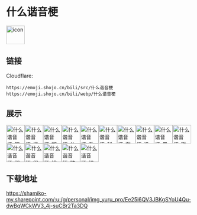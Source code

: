 # 什么谐音梗
<img src="https://emoji.shojo.cn/bili/src/什么谐音梗/icon.png" width="50" height="50" alt="icon">

## 链接
Cloudflare:
```
https://emoji.shojo.cn/bili/src/什么谐音梗
https://emoji.shojo.cn/bili/webp/什么谐音梗
```
## 展示
<img src="https://emoji.shojo.cn/bili/src/什么谐音梗/什么谐音梗-鳄梦.png" width="50" height="50" alt="什么谐音梗-鳄梦"><img src="https://emoji.shojo.cn/bili/src/什么谐音梗/什么谐音梗-滑鸡.png" width="50" height="50" alt="什么谐音梗-滑鸡"><img src="https://emoji.shojo.cn/bili/src/什么谐音梗/什么谐音梗-郁郁了.png" width="50" height="50" alt="什么谐音梗-郁郁了"><img src="https://emoji.shojo.cn/bili/src/什么谐音梗/什么谐音梗-仙菇.png" width="50" height="50" alt="什么谐音梗-仙菇"><img src="https://emoji.shojo.cn/bili/src/什么谐音梗/什么谐音梗-看蛋.png" width="50" height="50" alt="什么谐音梗-看蛋"><img src="https://emoji.shojo.cn/bili/src/什么谐音梗/什么谐音梗-梨解.png" width="50" height="50" alt="什么谐音梗-梨解"><img src="https://emoji.shojo.cn/bili/src/什么谐音梗/什么谐音梗-有饼.png" width="50" height="50" alt="什么谐音梗-有饼"><img src="https://emoji.shojo.cn/bili/src/什么谐音梗/什么谐音梗-没柿.png" width="50" height="50" alt="什么谐音梗-没柿"><img src="https://emoji.shojo.cn/bili/src/什么谐音梗/什么谐音梗-暴风哭泣.png" width="50" height="50" alt="什么谐音梗-暴风哭泣"><img src="https://emoji.shojo.cn/bili/src/什么谐音梗/什么谐音梗-狗物袋.png" width="50" height="50" alt="什么谐音梗-狗物袋"><img src="https://emoji.shojo.cn/bili/src/什么谐音梗/什么谐音梗-胡说.png" width="50" height="50" alt="什么谐音梗-胡说"><img src="https://emoji.shojo.cn/bili/src/什么谐音梗/什么谐音梗-很芒.png" width="50" height="50" alt="什么谐音梗-很芒"><img src="https://emoji.shojo.cn/bili/src/什么谐音梗/什么谐音梗-桃走.png" width="50" height="50" alt="什么谐音梗-桃走"><img src="https://emoji.shojo.cn/bili/src/什么谐音梗/什么谐音梗-鸭力.png" width="50" height="50" alt="什么谐音梗-鸭力"><img src="https://emoji.shojo.cn/bili/src/什么谐音梗/什么谐音梗-橙默.png" width="50" height="50" alt="什么谐音梗-橙默">

## 下载地址

https://shamiko-my.sharepoint.com/:u:/g/personal/img_yuru_pro/Ee25i6QV3JBKgSYoU4Qu-dwBqWCkWV3_4j-suCBr2Ta3DQ